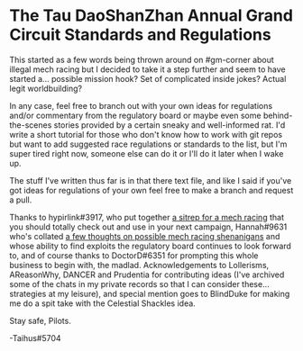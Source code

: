 # The Tau DaoShanZhan Annual Grand Circuit Standards and Regulations
This started as a few words being thrown around on #gm-corner about illegal mech racing but I decided to take it a step further and seem to have started a... possible mission hook? Set of complicated inside jokes? Actual legit worldbuilding?

In any case, feel free to branch out with your own ideas for regulations and/or commentary from the regulatory board or maybe even some behind-the-scenes stories provided by a certain sneaky and well-informed rat. I'd write a short tutorial for those who don't know how to work with git repos but want to add suggested race regulations or standards to the list, but I'm super tired right now, someone else can do it or I'll do it later when I wake up.

The stuff I've written thus far is in that there text file, and like I said if you've got ideas for regulations of your own feel free to make a branch and request a pull.

Thanks to hypirlink#3917, who put together [a sitrep for a mech racing](https://docs.google.com/document/d/1YJAUVlH8WRb6bkczWiUZmSqz8FSPFBnR65-5BEhJ7Jg/edit?usp=sharing) that you should totally check out and use in your next campaign, Hannah#9631 who's collated [a few thoughts on possible mech racing shenanigans](https://docs.google.com/document/d/1ocptNiC8KOwVXhLWJgjSBV-fGpzDZEHlOKG_-L1x_Js/edit?usp=sharing) and whose ability to find exploits the regulatory board continues to look forward to, and of course thanks to DoctorD#6351 for prompting this whole business to begin with, the madlad. Acknowledgements to Lollerisms, AReasonWhy, DANCER and Prudentia for contributing ideas (I've archived some of the chats in my private records so that I can consider these... strategies at my leisure), and special mention goes to BlindDuke for making me do a spit take with the Celestial Shackles idea.

Stay safe, Pilots.

-Taihus#5704
